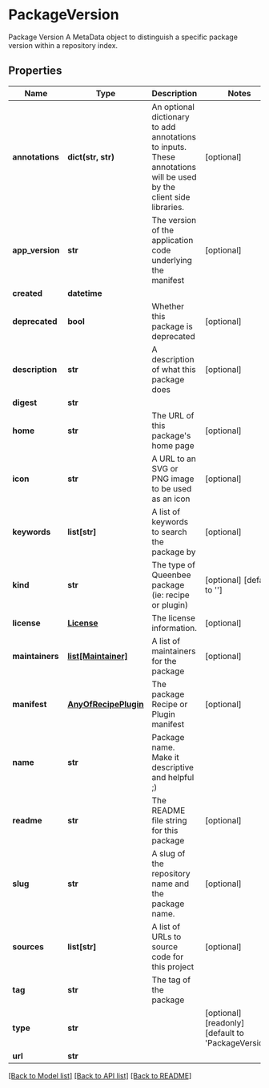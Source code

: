 # PackageVersion

Package Version  A MetaData object to distinguish a specific package version within a repository index.
## Properties
Name | Type | Description | Notes
------------ | ------------- | ------------- | -------------
**annotations** | **dict(str, str)** | An optional dictionary to add annotations to inputs. These annotations will be used by the client side libraries. | [optional] 
**app_version** | **str** | The version of the application code underlying the manifest | [optional] 
**created** | **datetime** |  | 
**deprecated** | **bool** | Whether this package is deprecated | [optional] 
**description** | **str** | A description of what this package does | [optional] 
**digest** | **str** |  | 
**home** | **str** | The URL of this package&#39;s home page | [optional] 
**icon** | **str** | A URL to an SVG or PNG image to be used as an icon | [optional] 
**keywords** | **list[str]** | A list of keywords to search the package by | [optional] 
**kind** | **str** | The type of Queenbee package (ie: recipe or plugin) | [optional] [default to '']
**license** | [**License**](License.md) | The license information. | [optional] 
**maintainers** | [**list[Maintainer]**](Maintainer.md) | A list of maintainers for the package | [optional] 
**manifest** | [**AnyOfRecipePlugin**](AnyOfRecipePlugin.md) | The package Recipe or Plugin manifest | [optional] 
**name** | **str** | Package name. Make it descriptive and helpful ;) | 
**readme** | **str** | The README file string for this package | [optional] 
**slug** | **str** | A slug of the repository name and the package name. | [optional] 
**sources** | **list[str]** | A list of URLs to source code for this project | [optional] 
**tag** | **str** | The tag of the package | 
**type** | **str** |  | [optional] [readonly] [default to 'PackageVersion']
**url** | **str** |  | 

[[Back to Model list]](../README.md#documentation-for-models) [[Back to API list]](../README.md#documentation-for-api-endpoints) [[Back to README]](../README.md)


